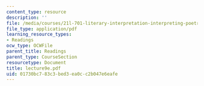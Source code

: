 ```yaml
---
content_type: resource
description: ''
file: /media/courses/21l-701-literary-interpretation-interpreting-poetry-fall-2003/01730bc783c3bed3ea0cc2b047e6eafe_lecture9e.pdf
file_type: application/pdf
learning_resource_types:
- Readings
ocw_type: OCWFile
parent_title: Readings
parent_type: CourseSection
resourcetype: Document
title: lecture9e.pdf
uid: 01730bc7-83c3-bed3-ea0c-c2b047e6eafe
---
```

